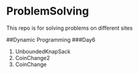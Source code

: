 # ProblemSolving
This repo is for solving problems on different sites

##Dynamic Programming
###Day6
1. UnboundedKnapSack
2. CoinChange2
3. CoinChange